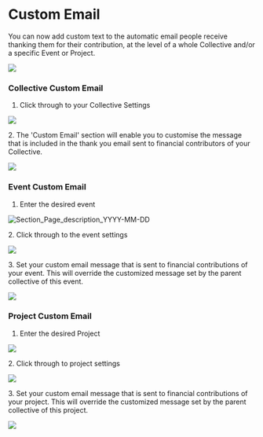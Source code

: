 # Custom Email

You can now add custom text to the automatic email people receive thanking them for their contribution, at the level of a whole Collective and/or a specific Event or Project.&#x20;

![](../.gitbook/assets/collectives\_customemail\_example\_2022-07-20.png)

### Collective Custom Email

1. Click through to your Collective Settings

![ ](../.gitbook/assets/collectives\_customemail\_settings\_2022-07-18.png)

2\. The 'Custom Email' section will enable you to customise the message that is included in the thank you email sent to financial contributors of your Collective. &#x20;

![](../.gitbook/assets/collectives\_customemail\_2022-07-14.png)

### Event Custom Email

1. Enter the desired event&#x20;

![Section\_Page\_description\_YYYY-MM-DD](../.gitbook/assets/collectives\_customemail\_events\_2022-07-18.png)

2\. Click through to the event settings&#x20;

![](../.gitbook/assets/collective\_customemail\_eventsettings\_2022-07-18.png)

3\. Set your custom email message that is sent to financial contributions of your event. This will override the customized message set by the parent collective of this event.&#x20;

![](../.gitbook/assets/collectives\_customemail\_eventcustomemail\_2022-07-18.png)

### Project Custom Email

1. Enter the desired Project&#x20;

![](../.gitbook/assets/collectives\_customeemail\_projecrs\_2022-07-18.png)

2\. Click through to project settings&#x20;

![](../.gitbook/assets/collectives\_customemail\_projectsettings\_2022-07-18.png)

3\. Set your custom email message that is sent to financial contributions of your project. This will override the customized message set by the parent collective of this project.&#x20;

![](../.gitbook/assets/collectives\_customemail\_projectcustomemail\_2022-07-18.png)
